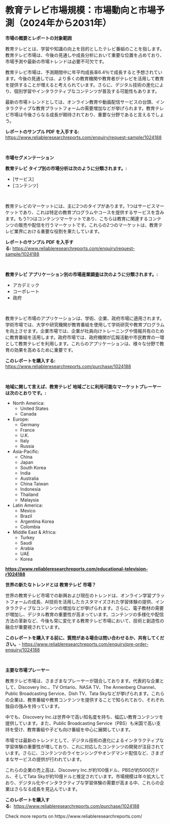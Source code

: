 <p><h1>教育テレビ市場規模：市場動向と市場予測（2024年から2031年）</h1></p><p><strong>市場の概要とレポートの対象範囲</strong></p>
<p><p>教育テレビとは、学習や知識の向上を目的としたテレビ番組のことを指します。教育テレビ市場は、今後の見通しや成長分析において重要な位置を占めており、市場予測や最新の市場トレンドは必要不可欠です。</p><p>教育テレビ市場は、予測期間中に年平均成長率6.4％で成長すると予想されています。今後の見通しでは、より多くの教育機関や教育者がテレビを活用して教育を提供することが増えると考えられています。さらに、デジタル技術の進化により、個別学習やインタラクティブなコンテンツが普及する可能性もあります。</p><p>最新の市場トレンドとしては、オンライン教育や動画配信サービスの台頭、インタラクティブな教育プラットフォームの需要増加などが挙げられます。教育テレビ市場は今後さらなる成長が期待されており、重要な分野であると言えるでしょう。</p></p>
<p><strong>レポートのサンプル PDF を入手する:</strong> <a href="https://www.reliableresearchreports.com/enquiry/request-sample/1024188">https://www.reliableresearchreports.com/enquiry/request-sample/1024188</a></p>
<p>&nbsp;</p>
<p><strong>市場セグメンテーション</strong></p>
<p><strong>教育テレビ タイプ別の市場分析は次のように分類されます。:</strong></p>
<p><ul><li>[サービス]</li><li>[コンテンツ]</li></ul></p>
<p>&nbsp;</p>
<p><p>教育テレビのマーケットには、主に2つのタイプがあります。1つはサービスマーケットであり、これは特定の教育プログラムやコースを提供するサービスを含みます。もう1つはコンテンツマーケットであり、こちらは教育に関連するコンテンツの販売や配信を行うマーケットです。これらの2つのマーケットは、教育テレビ業界における重要な役割を果たしています。</p></p>
<p><strong>レポートのサンプル PDF を入手する:</strong>&nbsp;<a href="https://www.reliableresearchreports.com/enquiry/request-sample/1024188">https://www.reliableresearchreports.com/enquiry/request-sample/1024188</a></p>
<p>&nbsp;</p>
<p><strong> 教育テレビ アプリケーション別の市場産業調査は次のように分類されます。:</strong></p>
<p><ul><li>アカデミック</li><li>コーポレート</li><li>政府</li></ul></p>
<p>&nbsp;</p>
<p><p>教育テレビ市場のアプリケーションは、学術、企業、政府市場に適用されます。学術市場では、大学や研究機関が教育番組を使用して学術研究や教育プログラムを向上させます。企業市場では、企業が社員向けトレーニングや情報共有のために教育番組を活用します。政府市場では、政府機関が広報活動や市民教育の一環として教育テレビを利用します。これらのアプリケーションは、様々な分野で教育の効果を高めるために重要です。</p></p>
<p><strong>このレポートを購入する:</strong>&nbsp; <a href="https://www.reliableresearchreports.com/purchase/1024188">https://www.reliableresearchreports.com/purchase/1024188</a></p>
<p>&nbsp;</p>
<p><strong>地域に関して言えば、教育テレビ 地域ごとに利用可能なマーケットプレーヤーは次のとおりです。:</strong></p>
<p><ul>
    <li>
        North America:
        <ul>
            <li>United States</li>
            <li>Canada</li>
        </ul>
    </li>
    <li>
        Europe:
        <ul>
            <li>Germany</li>
            <li>France</li>
            <li>U.K.</li>
            <li>Italy</li>
            <li>Russia</li>
        </ul>
    </li>
    <li>
        Asia-Pacific:
        <ul>
            <li>China</li>
            <li>Japan</li>
            <li>South Korea</li>
            <li>India</li>
            <li>Australia</li>
            <li>China Taiwan</li>
            <li>Indonesia</li>
            <li>Thailand</li>
            <li>Malaysia</li>
        </ul>
    </li>
    <li>
        Latin America:
        <ul>
            <li>Mexico</li>
            <li>Brazil</li>
            <li>Argentina Korea</li>
            <li>Colombia</li>
        </ul>
    </li>
    <li>
        Middle East & Africa:
        <ul>
            <li>Turkey</li>
            <li>Saudi</li>
            <li>Arabia</li>
            <li>UAE</li>
            <li>Korea</li>
        </ul>
    </li>
    </ul></p>
<p><strong><a href="https://www.reliableresearchreports.com/educational-television-r1024188">https://www.reliableresearchreports.com/educational-television-r1024188</a></strong>&nbsp;</p>
<p><strong>世界の新たなトレンドとは 教育テレビ 市場？</strong></p>
<p><p>世界の教育テレビ市場での新興および現在のトレンドは、オンライン学習プラットフォームの成長、AI技術を活用したカスタマイズされた学習体験の提供、インタラクティブなコンテンツの増加などが挙げられます。さらに、電子教材の需要が増加し、デジタル教育の重要性が高まっています。コンテンツの多様化や配信方法の革新など、今後も常に変化する教育テレビ市場において、技術と創造性の融合が重要視されています。</p></p>
<p><strong>このレポートを購入する前に、質問がある場合は問い合わせるか、共有してください。</strong>- <a href="https://www.reliableresearchreports.com/enquiry/pre-order-enquiry/1024188">https://www.reliableresearchreports.com/enquiry/pre-order-enquiry/1024188</a></p>
<p>&nbsp;</p>
<p><strong>主要な市場プレーヤー</strong></p>
<p><p>教育テレビ市場は、さまざまなプレーヤーが競合しております。代表的な企業として、Discovery Inc.、TV Ontario、NASA TV、The Annenberg Channel、Public Broadcasting Service、Dish TV、Tata Skyなどが挙げられます。これらの企業は、教育番組や教育コンテンツを提供することで知られており、それぞれ独自の強みを持っています。</p><p>中でも、Discovery Inc.は世界中で高い知名度を持ち、幅広い教育コンテンツを提供しています。また、Public Broadcasting Service（PBS）も米国で高い支持を受け、教育番組や子ども向け番組を中心に展開しています。</p><p>市場では最新のトレンドとして、デジタル技術の進化によるインタラクティブな学習体験の重要性が増しており、これに対応したコンテンツの開発が注目されています。さらに、コンテンツのライセンシングやオンデマンド配信など、さまざまなサービスの提供が行われています。</p><p>これらの企業の売上高は、Discovery Inc.が約100億ドル、PBSが約5000万ドル、そしてTata Skyが約10億ドルと推定されています。市場規模は年々拡大しており、デジタル化やインタラクティブな学習体験の需要が高まる中、これらの企業はさらなる成長を見込んでいます。</p></p>
<p><strong>このレポートを購入する:</strong>&nbsp;&nbsp;<a href="https://www.reliableresearchreports.com/purchase/1024188">https://www.reliableresearchreports.com/purchase/1024188</a></p>
<p>Check more reports on https://www.reliableresearchreports.com/</p>